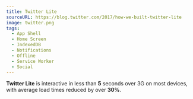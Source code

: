 ```yaml
---
title: Twitter Lite
sourceURL: https://blog.twitter.com/2017/how-we-built-twitter-lite
image: twitter.png
tags:
  - App Shell
  - Home Screen
  - IndexedDB
  - Notifications
  - Offline
  - Service Worker
  - Social
---
```


**Twitter Lite** is interactive in less than **5** seconds over 3G on most
devices, with average load times reduced by over **30%**.
